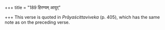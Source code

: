 +++
title = "189 हिरण्यम् आयुर्"

+++
This verse is quoted in *Prāyaścittaviveka* (p. 405), which has the same
note as on the preceding verse.

